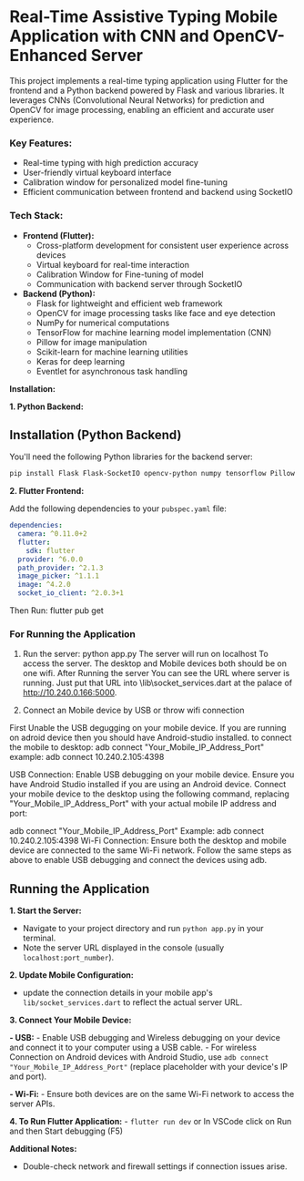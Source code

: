 # Real-Time Assistive Typing Mobile Application with CNN and OpenCV-Enhanced Server

This project implements a real-time typing application using Flutter for the frontend and a Python backend powered by Flask and various libraries. It leverages CNNs (Convolutional Neural Networks) for prediction and OpenCV for image processing, enabling an efficient and accurate user experience.

### Key Features:

* Real-time typing with high prediction accuracy
* User-friendly virtual keyboard interface
* Calibration window for personalized model fine-tuning
* Efficient communication between frontend and backend using SocketIO

### Tech Stack:

* **Frontend (Flutter):**
    * Cross-platform development for consistent user experience across devices
    * Virtual keyboard for real-time interaction
    * Calibration Window for Fine-tuning of model
    * Communication with backend server through SocketIO
* **Backend (Python):**
    * Flask for lightweight and efficient web framework
    * OpenCV for image processing tasks like face and eye detection
    * NumPy for numerical computations
    * TensorFlow for machine learning model implementation (CNN)
    * Pillow for image manipulation
    * Scikit-learn for machine learning utilities 
    * Keras for deep learning 
    * Eventlet for asynchronous task handling 

**Installation:**

**1. Python Backend:**

## Installation (Python Backend)

You'll need the following Python libraries for the backend server:

```bash
pip install Flask Flask-SocketIO opencv-python numpy tensorflow Pillow matplotlib pandas scikit-learn keras eventlet
```

**2. Flutter Frontend:**

Add the following dependencies to your `pubspec.yaml` file:

```yaml
dependencies:
  camera: ^0.11.0+2
  flutter:
    sdk: flutter
  provider: ^6.0.0
  path_provider: ^2.1.3
  image_picker: ^1.1.1
  image: ^4.2.0
  socket_io_client: ^2.0.3+1
```
Then Run: 
flutter pub get


### For Running the Application 

1. Run the server: python app.py 
The server will run on localhost 
To access the server. The desktop and Mobile devices both should be on one wifi. 
After Running the server You can see the URL where server is running. Just put that URL into \lib\socket_services.dart at the palace of http://10.240.0.166:5000. 

2. Connect an Mobile device by USB or throw wifi connection 

First Unable the USB degugging on your mobile device. 
If you are running on adroid device then you should have Android-studio installed. 
to connect the mobile to desktop: adb connect "Your_Mobile_IP_Address_Port" 
example: adb connect 10.240.2.105:4398 




USB Connection:
Enable USB debugging on your mobile device.
Ensure you have Android Studio installed if you are using an Android device.
Connect your mobile device to the desktop using the following command, replacing "Your_Mobile_IP_Address_Port" with your actual mobile IP address and port:

adb connect "Your_Mobile_IP_Address_Port"
Example: adb connect 10.240.2.105:4398
Wi-Fi Connection:
Ensure both the desktop and mobile device are connected to the same Wi-Fi network.
Follow the same steps as above to enable USB debugging and connect the devices using adb.

## Running the Application

**1. Start the Server:**

- Navigate to your project directory and run `python app.py` in your terminal.
- Note the server URL displayed in the console (usually `localhost:port_number`).

**2. Update Mobile Configuration:**

- update the connection details in your mobile app's `lib/socket_services.dart` to reflect the actual server URL.

**3. Connect Your Mobile Device:**

**- USB:**
    - Enable USB debugging and Wireless debugging on your device and connect it to your computer using a USB cable.
    - For wireless Connection on Android devices with Android Studio, use `adb connect "Your_Mobile_IP_Address_Port"` (replace placeholder with your device's IP and port).

**- Wi-Fi:**
    - Ensure both devices are on the same Wi-Fi network to access the server APIs.

**4. To Run Flutter Application:**
    - `flutter run dev` or In VSCode click on Run and then Start debugging (F5)

**Additional Notes:**

- Double-check network and firewall settings if connection issues arise.


